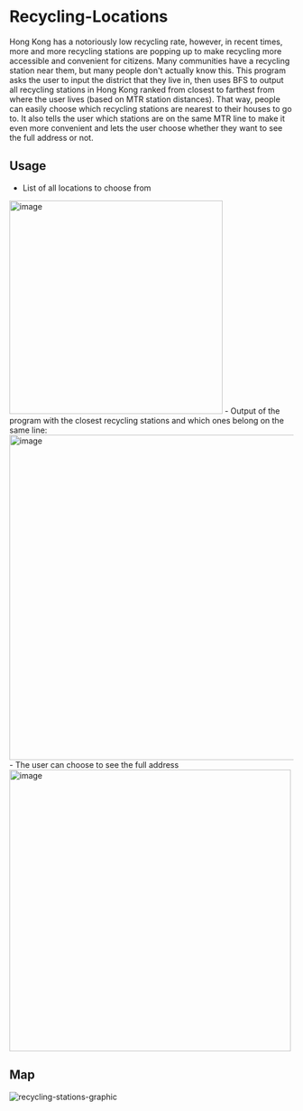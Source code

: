 # Recycling-Locations
Hong Kong has a notoriously low recycling rate, however, in recent times, more and more recycling stations are popping up to make recycling more accessible and convenient for citizens. Many communities have a recycling station near them, but many people don't actually know this. This program asks the user to input the district that they live in, then uses BFS to output all recycling stations in Hong Kong ranked from closest to farthest from where the user lives (based on MTR station distances). That way, people can easily choose which recycling stations are nearest to their houses to go to. It also tells the user which stations are on the same MTR line to make it even more convenient and lets the user choose whether they want to see the full address or not. 

## Usage
- List of all locations to choose from
<img width="378" alt="image" src="https://github.com/henrietta-k/Recycling-Locations/assets/111554249/b52e83d2-08b9-4611-8833-dc5eb8f62cd6">
- Output of the program with the closest recycling stations and which ones belong on the same line:
<img width="576" alt="image" src="https://github.com/henrietta-k/Recycling-Locations/assets/111554249/3bfa2fe8-99cd-4373-b7bd-5fc172c7acce">
- The user can choose to see the full address
<img width="499" alt="image" src="https://github.com/henrietta-k/Recycling-Locations/assets/111554249/ae87a022-2935-4c43-a396-9cc54a1ee84a">

## Map
![recycling-stations-graphic](https://github.com/henrietta-k/Recycling-Locations/assets/111554249/16adaaab-7717-4da7-b494-61129f4e166d)
